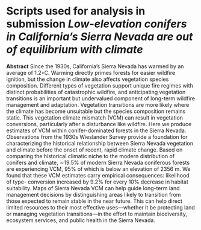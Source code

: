 # Scripts used for analysis in submission *Low-elevation conifers in California’s Sierra Nevada are out of equilibrium with climate*

**Abstract** Since the 1930s, California’s Sierra Nevada has warmed by an average of 1.2◦C.
Warming directly primes forests for easier wildfire ignition, but the change in climate also affects vegetation species composition.
Different types of vegetation support unique fire regimes with distinct probabilities of catastrophic wildfire, and anticipating vegetation transitions is an important but undervalued component of long-term wildfire management and adaptation. 
Vegetation transitions are more likely where the climate has become unsuitable but the species composition remains static.
This vegetation climate mismatch (VCM) can result in vegetation conversions, particularly after a disturbance like wildfire. 
Here we produce estimates of VCM within conifer-dominated forests in the Sierra Nevada. 
Observations from the 1930s Wieslander Survey provide a foundation for characterizing the historical relationship between Sierra Nevada vegetation and climate before the onset of recent, rapid climate change. 
Based on comparing the historical climatic niche to the modern distribution of conifers and climate, ∼19.5% of modern Sierra Nevada coniferous forests are experiencing VCM, 95% of which is below an elevation of 2356 m.
We found that these VCM estimates carry empirical consequences: likelihood of type- conversion increased by 9.2% for every 10% decrease in habitat suitability. 
Maps of Sierra Nevada VCM can help guide long-term land management decisions by distinguishing areas likely to transition from those expected to remain stable in the near future. 
This can help direct limited resources to their most effective uses—whether it be protecting land or managing vegetation transitions—in the effort to maintain biodiversity, ecosystem services, and public health in the Sierra Nevada.
